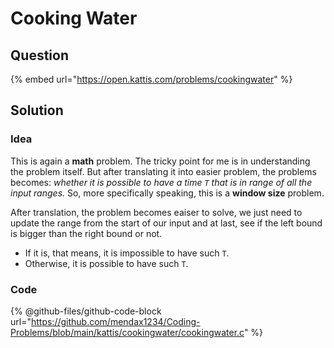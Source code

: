 # Cooking Water

## Question

{% embed url="https://open.kattis.com/problems/cookingwater" %}

## Solution

### Idea

This is again a **math** problem. The tricky point for me is in understanding the problem itself. But after translating it into easier problem, the problems becomes: _whether it is possible to have  a time `T` that is in range of all the input ranges._ So, more specifically speaking, this is a **window size** problem.

After translation, the problem becomes eaiser to solve, we just need to update the range from the start of our input and at last, see if the left bound is bigger than the right bound or not.

* If it is, that means, it is impossible to have such `T`.
* Otherwise, it is possible to have such `T`.

### Code

{% @github-files/github-code-block url="https://github.com/mendax1234/Coding-Problems/blob/main/kattis/cookingwater/cookingwater.c" %}
